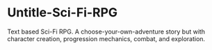 # Untitle-Sci-Fi-RPG
Text based Sci-Fi RPG. A choose-your-own-adventure story but with character creation, progression mechanics, combat, and exploration.

